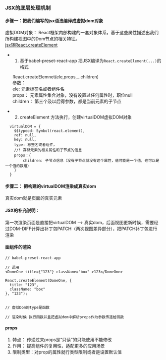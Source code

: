 ### JSX的底层处理机制

#### 步骤一：把我们编写的jsx语法编译成虚拟dom对象
虚拟DOM对象： React框架内部构建的一套对象体系，基于这些属性描述出我们所构建视图中的Dom节点的相关特征。        
[jsx转React.createElement](https://babeljs.io/repl)
+ 1. 基于babel-preset-react-app 把JSX编译为`React.createElement(...)`的格式

  React.createElemnet(ele,props,...children)    
  参数：    
      ele: 元素标签名或者组件名    
      props： 元素属性集合对象，没有设置过任何属性时，职位null    
      children： 第三个及以后得参数，都是当前元素的子节点
+ 2. createElement 方法执行，创建virtualDOM虚拟DOM对象    

```
  virtualDOM = {
    $$typeod: Symbol(react.element),
    ref: null,
    key: null,
    type: 标签名或者组件，
    //! 存储元素的相关属性和子节点的信息
    props：{
        children: 子节点信息（没有子节点就没有这个属性，值可能是一个值，也可以是一个值的数组）
    }
  }
```

#### 步骤二： 把构建的virtualDOM渲染成真实dom
真实dom就是页面的真实元素     



#### JSX的补充说明：   
第一次渲染页面是直接把virtualDOM --> 真实dom，后面视图更新时候，需要经过DOM-DIFF计算出补丁包PATCH（两次视图差异部分），把PATCH补丁包进行渲染


#### 函组件的渲染
```
// babel-preset-react-app

// 调用
<DomeOne title={"123"} className="box" >123</DomeOne>

React.createElement(DomeOne, {
  title: "123",
  className: "box"
}, "123");


// 虚拟Dom的type是函数

// 渲染时候 执行函数并且把虚拟dom中解析props作为参数传递给函数

```

#### props
1. 特点： 传递过来props是“只读”的只能使用不能修改
2. 作用： 提高组件的复用性，适配更多的应用场景
3. 限制类型：对prop的属性就行类型限制或者是设置默认值


